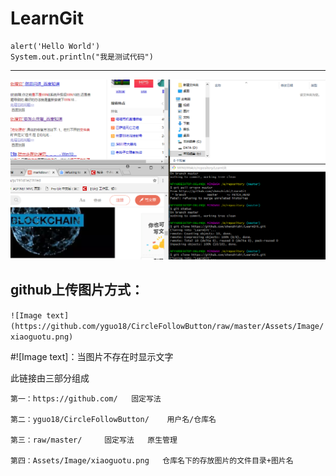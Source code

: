 # LearnGit
```
alert('Hello World')
System.out.println("我是测试代码")
```
---
![测试文字](https://github.com/shenzhizhi/LearnGit/raw/master/image/123.png  "测试图片")

## github上传图片方式：
`![Image text](https://github.com/yguo18/CircleFollowButton/raw/master/Assets/Image/xiaoguotu.png)`

#![Image text]：当图片不存在时显示文字

此链接由三部分组成

```
第一：https://github.com/   固定写法

第二：yguo18/CircleFollowButton/    用户名/仓库名

第三：raw/master/     固定写法   原生管理

第四：Assets/Image/xiaoguotu.png   仓库名下的存放图片的文件目录+图片名
```


